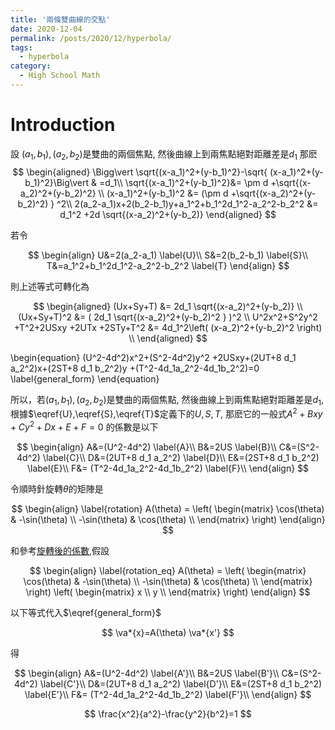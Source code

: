 ```yaml
---
title: '兩條雙曲線的交點'
date: 2020-12-04
permalink: /posts/2020/12/hyperbola/
tags:
  - hyperbola
category:
  - High School Math
---
```



# Introduction
設 $(a_1,b_1), (a_2,b_2)$是雙曲的兩個焦點, 然後曲線上到兩焦點絕對距離差是$d_1$
那麽
$$
\begin{aligned}
\Bigg\vert \sqrt{(x-a_1)^2+(y-b_1)^2}-\sqrt{ (x-a_1)^2+(y-b_1)^2}\Big\vert & =d_1\\
\sqrt{(x-a_1)^2+(y-b_1)^2}&= \pm d +\sqrt{(x-a_2)^2+(y-b_2)^2} \\
(x-a_1)^2+(y-b_1)^2 &= (\pm d +\sqrt{(x-a_2)^2+(y-b_2)^2) } ^2\\
2(a_2-a_1)x+2(b_2-b_1)y+a_1^2+b_1^2d_1^2-a_2^2-b_2^2 &= d_1^2 +2d \sqrt{(x-a_2)^2+(y-b_2)}
\end{aligned}
$$

若令

$$
\begin{align}
U&=2(a_2-a_1) \label{U}\\
S&=2(b_2-b_1) \label{S}\\
T&=a_1^2+b_1^2d_1^2-a_2^2-b_2^2 \label{T}
\end{align}
$$

則上述等式可轉化為

$$
\begin{aligned}
(Ux+Sy+T) &= 2d_1 \sqrt{(x-a_2)^2+(y-b_2)} \\
(Ux+Sy+T)^2 &= ( 2d_1 \sqrt{(x-a_2)^2+(y-b_2)^2  } )^2 \\
U^2x^2+S^2y^2 +T^2+2USxy +2UTx +2STy+T^2 &= 4d_1^2\left( (x-a_2)^2+(y-b_2)^2 \right) \\
\end{aligned}
$$

\begin{equation}
(U^2-4d^2)x^2+(S^2-4d^2)y^2 +2USxy+(2UT+8 d_1 a_2^2)x+(2ST+8 d_1 b_2^2)y +(T^2-4d_1a_2^2-4d_1b_2^2)=0 \label{general_form}
\end{equation}

所以，若$(a_1,b_1), (a_2,b_2)$是雙曲的兩個焦點, 然後曲線上到兩焦點絕對距離差是$d_1$,根據$\eqref{U},\eqref{S},\eqref{T}$定義下的$U,S,T$,
那麽它的一般式$A^2+Bxy+Cy^2+Dx+E+F=0$ 的係數是以下

$$
\begin{align}
A&=(U^2-4d^2) \label{A}\\
B&=2US \label{B}\\
C&=(S^2-4d^2)  \label{C}\\
D&=(2UT+8 d_1 a_2^2)  \label{D}\\
E&=(2ST+8 d_1 b_2^2) \label{E}\\
F&= (T^2-4d_1a_2^2-4d_1b_2^2) \label{F}\\
\end{align}
$$

令順時針旋轉$\theta$的矩陣是

$$
\begin{align}
\label{rotation}
A(\theta) = \left(
\begin{matrix}
\cos(\theta) & -\sin(\theta)  \\
-\sin(\theta)  & \cos(\theta)  \\
\end{matrix} 
\right)
\end{align}
$$

和參考[旋轉後的係數](),假設


$$
\begin{align}
\label{rotation_eq}
A(\theta) = \left(
\begin{matrix}
\cos(\theta) & -\sin(\theta)  \\
-\sin(\theta)  & \cos(\theta)  \\
\end{matrix} 
\right)
\left(
\begin{matrix}
x   \\
y  \\
\end{matrix} 
\right)
\end{align}
$$

以下等式代入$\eqref{general_form}$

$$
\va*{x}=A(\theta) \va*{x'} 
$$

得

$$
\begin{align}
A&=(U^2-4d^2) \label{A'}\\
B&=2US \label{B'}\\
C&=(S^2-4d^2)  \label{C'}\\
D&=(2UT+8 d_1 a_2^2)  \label{D'}\\
E&=(2ST+8 d_1 b_2^2) \label{E'}\\
F&= (T^2-4d_1a_2^2-4d_1b_2^2) \label{F'}\\
\end{align}
$$




$$
\frac{x^2}{a^2}-\frac{y^2}{b^2}=1
$$